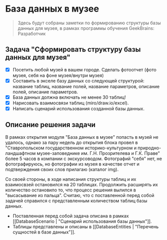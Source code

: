 # База данных в музее
> Здесь будут собраны заметки по формированию структуры базы данных для музея, в рамках программы обучения GeekBrains: Разработчик

## Задача "Сформировать структуру базы данных для музея"

- [x] Посетить любой музей в вашем городе. Сделать фотоотчет (фото музея, себя на фоне музея/внутри музея)  
- [x] Составить в экселе базу данных со следующей структурой: название таблиц, название полей, название параметров, описание полей, описание параметров.
- [x] База данных должна включать не менее 30 таблиц!  
- [x]  Нарисовать взаимосвязи таблиц (miro/draw.io/excel).  
- [x]  Написать сценарий использования созданной базы данных.

## Описание решения задачи

В рамках открытия модуля "База данных в музее" попасть в музей не удалось, однако за пару недель до открытия блока провел в "Ставропольском государственном историко-культурном и природно-ландшафтном музее-заповеднике им. Г.Н. Прозрителева и Г.К. Праве" более 5 часов в компании с экскурсоводом. Фотографий "себя" нет, не фотографируюсь, но фотографии из музея в качестве отчет и подтверждения своих слов прилагаю (каталог img).

Со своей стороны, в ходе написания структуры таблиц и их взаимосвзей остановился на 20 таблицах. Продолжить расширять их количество остановило то, что процесс решения вылился в "высасывание из пальца". Считаю, что с поставленной перед собой задачей справился с представленным количеством таблиц базы данных.

- Поставленная перед собой задача описана в рамках [[DatabaseScenario | "Сценарий использования базы данных"]].
- Таблицы представлены и описаны в [[DatabaseEntities | "Перечень сущностей в базе данных"]].
